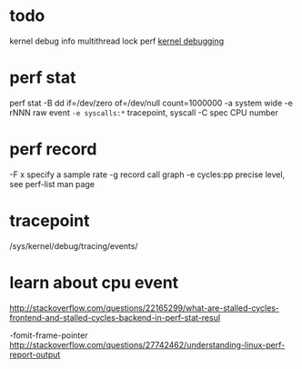 # todo
kernel debug info
multithread
lock perf
[kernel debugging](https://wiki.ubuntu.com/Kernel/Debugging)

# perf stat
perf stat -B dd if=/dev/zero of=/dev/null count=1000000
-a      system wide
-e rNNN         raw event
`-e syscalls:*`   tracepoint, syscall
-C              spec CPU number


# perf record
-F x        specify a sample rate
-g          record call graph
-e cycles:pp        precise level, see perf-list man page

# tracepoint
/sys/kernel/debug/tracing/events/

# learn about cpu event
<http://stackoverflow.com/questions/22165299/what-are-stalled-cycles-frontend-and-stalled-cycles-backend-in-perf-stat-resul>


-fomit-frame-pointer
http://stackoverflow.com/questions/27742462/understanding-linux-perf-report-output
